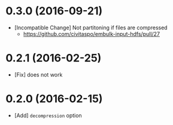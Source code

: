 0.3.0 (2016-09-21)
==================
- [Incompatible Change] Not partitoning if files are compressed
  - https://github.com/civitaspo/embulk-input-hdfs/pull/27

0.2.1 (2016-02-25)
==================
- [Fix] does not work

0.2.0 (2016-02-15)
==================
- [Add] `decompression` option
